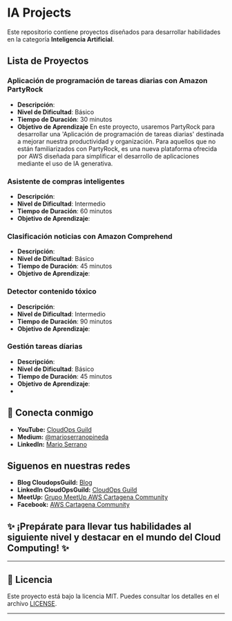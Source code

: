 # IA Projects

Este repositorio contiene proyectos diseñados para desarrollar habilidades en la categoría **Inteligencia Artificial**.

## Lista de Proyectos

### Aplicación de programación de tareas diarias con Amazon PartyRock
- **Descripción**: 
- **Nivel de Dificultad**: Básico
- **Tiempo de Duración**: 30 minutos
- **Objetivo de Aprendizaje**
En este proyecto, usaremos PartyRock para desarrollar una 'Aplicación de programación de tareas diarias' destinada a mejorar nuestra productividad y organización. 
Para aquellos que no están familiarizados con PartyRock, es una nueva plataforma ofrecida por AWS diseñada para simplificar el desarrollo de aplicaciones mediante el uso de IA generativa. 

### Asistente de compras inteligentes
- **Descripción**: 
- **Nivel de Dificultad**: Intermedio
- **Tiempo de Duración**: 60 minutos
- **Objetivo de Aprendizaje**: 

### Clasificación noticias con Amazon Comprehend
- **Descripción**: 
- **Nivel de Dificultad**: Básico
- **Tiempo de Duración**: 45 minutos
- **Objetivo de Aprendizaje**: 

### Detector contenido tóxico
- **Descripción**: 
- **Nivel de Dificultad**: Intermedio
- **Tiempo de Duración**: 90 minutos
- **Objetivo de Aprendizaje**: 

### Gestión tareas díarias
- **Descripción**: 
- **Nivel de Dificultad**: Básico
- **Tiempo de Duración**: 45 minutos
- **Objetivo de Aprendizaje**:
- 
## 🤝 **Conecta conmigo**
- **YouTube:** [CloudOps Guild](https://www.youtube.com/@CloudOpsGuildCommunity)
- **Medium:** [@marioserranopineda](https://medium.com/@marioserranopineda)
- **LinkedIn:** [Mario Serrano](https://www.linkedin.com/in/mario-rodrigo-serrano-pineda/)

## Siguenos en nuestras redes
- **Blog CloudopsGuild:** [Blog](https://cloudopsguild.com/blog/)
- **LinkedIn CloudOpsGuild:** [CloudOps Guild](https://www.linkedin.com/company/cloudopsguild/)
- **MeetUp:** [Grupo MeetUp AWS Cartagena Community](https://www.meetup.com/es-ES/aws-colombia-cartagena/)
- **Facebook:** [AWS Cartagena Community](https://www.meetup.com/es-ES/aws-colombia-cartagena/)


## ✨ ¡Prepárate para llevar tus habilidades al siguiente nivel y destacar en el mundo del Cloud Computing! ✨

---

## 📝 **Licencia**
Este proyecto está bajo la licencia MIT. Puedes consultar los detalles en el archivo [LICENSE](LICENSE).

---

